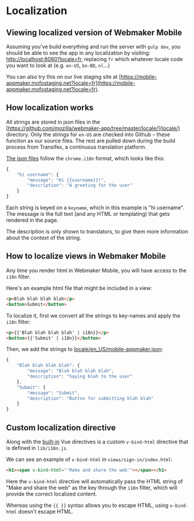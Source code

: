 # Localization

## Viewing localized version of Webmaker Mobile

Assuming you've build everything and run the server with `gulp dev`, you should be able to see the app in any localization by visiting: [http://localhost:8080?locale=fr](http://localhost:8080?locale=fr), replacing `fr` which whatever locale code you want to look at (e.g. `en-US`, `bn-BD`, `nl`...)

You can also try this on our live staging site at [https://mobile-appmaker.mofostaging.net?locale=fr](https://mobile-appmaker.mofostaging.net?locale=fr).

## How localization works

All strings are stored in json files in the [https://github.com/mozilla/webmaker-app/tree/master/locale/](locale/) directory. Only the strings for `en-US` are checked into Github – these function as our source files. The rest are pulled down during the build process from Transifex, a continuous translation platform.

[The json files](https://github.com/mozilla/webmaker-app/tree/master/locale/en_US/mobile-appmaker.json) follow the `chrome.i18n` format, which looks like this:

```js
{
    "hi username": {
        "message": "Hi {{username}}!",
        "description": "A greeting for the user"
    }
}
```

Each string is keyed on a `keyname`, which in this example is "hi username". The message is the full text (and any HTML or templating) that gets rendered in the page.

The description is only shown to translators, to give them more information about the context of the string.

## How to localize views in Webmaker Mobile

Any time you render html in Webmaker Mobile, you will have access to the `i18n` filter.

Here's an example html file that might be included in a view:
```html
<p>Blah blah blah blah</p>
<button>Submit</button>
```

To localize it, first we convert all the strings to key-names and apply the `i18n` filter:
```html
<p>{{'Blah blah blah blah' | i18n}}</p>
<button>{{'Submit' | i18n}}</button>
```

Then, we add the strings to [locale/en_US/mobile-appmaker.json](https://github.com/mozilla/webmaker-app/blob/master/locale/en_US/mobile-appmaker.json):
```js
{
    "Blah blah blah blah": {
        "message": "Blah blah blah blah",
        "description": "Saying blah to the user"
    },
    "Submit": {
        "message": "Submit",
        "description": "Button for submitting blah blah"
    }
}
```

## Custom localization directive

Along with the [built-in](http://vuejs.org/api/directives.html) Vue directives is a custom `v-bind-html` directive that is defined in `lib/i18n.js`.

We can see an example of `v-bind-html` in `views/sign-in/index.html`:

```html
<h1><span v-bind-html="'Make and share the web'"></span></h1>
```

Here the `v-bind-html` directive will automatically pass the HTML string of "Make and share the web" as the key through the `i18n` filter, which will provide the correct localized content.

Whereas using the `{{ }}` syntax allows you to escape HTML, using `v-bind-html` doesn't escape HTML.